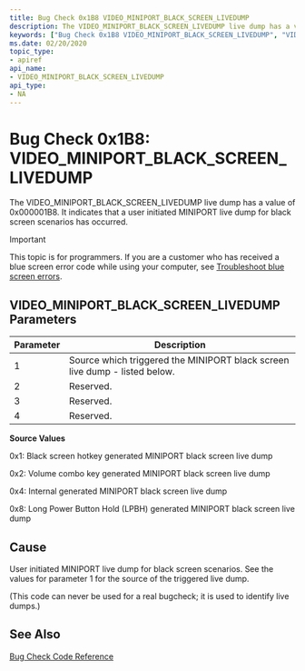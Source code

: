 ```yaml
---
title: Bug Check 0x1B8 VIDEO_MINIPORT_BLACK_SCREEN_LIVEDUMP
description: The VIDEO_MINIPORT_BLACK_SCREEN_LIVEDUMP live dump has a value of 0x000001B8. It indicates that a user initiated MINIPORT live dump for black screen scenarios has occurred.
keywords: ["Bug Check 0x1B8 VIDEO_MINIPORT_BLACK_SCREEN_LIVEDUMP", "VIDEO_MINIPORT_BLACK_SCREEN_LIVEDUMP"]
ms.date: 02/20/2020
topic_type:
- apiref
api_name:
- VIDEO_MINIPORT_BLACK_SCREEN_LIVEDUMP
api_type:
- NA
---
```


# Bug Check 0x1B8: VIDEO\_MINIPORT\_BLACK\_SCREEN\_LIVEDUMP

The VIDEO\_MINIPORT\_BLACK\_SCREEN\_LIVEDUMP live dump has a value of 0x000001B8. It indicates that a user initiated MINIPORT live dump for black screen scenarios has occurred.

> [!IMPORTANT]
> This topic is for programmers. If you are a customer who has received a blue screen error code while using your computer, see [Troubleshoot blue screen errors](https://www.windows.com/stopcode).


## VIDEO\_MINIPORT\_BLACK\_SCREEN\_LIVEDUMP Parameters

|Parameter|Description|
|--- |--- |
|1| Source which triggered the MINIPORT black screen live dump - listed below.|
|2| Reserved. |
|3| Reserved. |
|4| Reserved. |

**Source Values**

0x1: Black screen hotkey generated MINIPORT black screen live dump

0x2: Volume combo key generated MINIPORT black screen live dump

0x4: Internal generated MINIPORT black screen live dump

0x8: Long Power Button Hold (LPBH) generated MINIPORT black screen live dump

## Cause

User initiated MINIPORT live dump for black screen scenarios. See the values for parameter 1 for the source of the triggered live dump.

(This code can never be used for a real bugcheck; it is used to identify live dumps.)

## See Also

[Bug Check Code Reference](bug-check-code-reference2.md)

